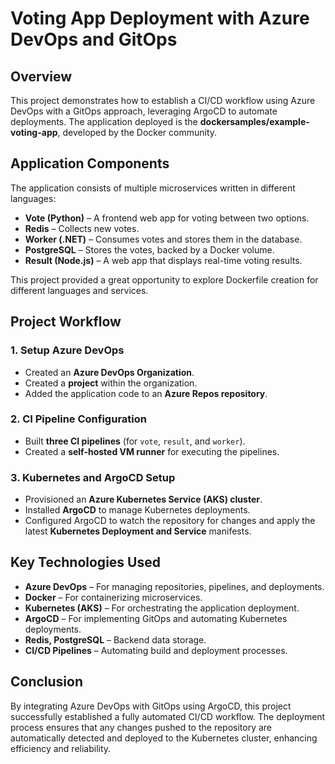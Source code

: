 # Voting App Deployment with Azure DevOps and GitOps

## Overview
This project demonstrates how to establish a CI/CD workflow using Azure DevOps with a GitOps approach, leveraging ArgoCD to automate deployments. The application deployed is the **dockersamples/example-voting-app**, developed by the Docker community.

## Application Components
The application consists of multiple microservices written in different languages:
- **Vote (Python)** – A frontend web app for voting between two options.
- **Redis** – Collects new votes.
- **Worker (.NET)** – Consumes votes and stores them in the database.
- **PostgreSQL** – Stores the votes, backed by a Docker volume.
- **Result (Node.js)** – A web app that displays real-time voting results.

This project provided a great opportunity to explore Dockerfile creation for different languages and services.

## Project Workflow
### 1. Setup Azure DevOps
- Created an **Azure DevOps Organization**.
- Created a **project** within the organization.
- Added the application code to an **Azure Repos repository**.

### 2. CI Pipeline Configuration
- Built **three CI pipelines** (for `vote`, `result`, and `worker`).
- Created a **self-hosted VM runner** for executing the pipelines.

### 3. Kubernetes and ArgoCD Setup
- Provisioned an **Azure Kubernetes Service (AKS) cluster**.
- Installed **ArgoCD** to manage Kubernetes deployments.
- Configured ArgoCD to watch the repository for changes and apply the latest **Kubernetes Deployment and Service** manifests.

## Key Technologies Used
- **Azure DevOps** – For managing repositories, pipelines, and deployments.
- **Docker** – For containerizing microservices.
- **Kubernetes (AKS)** – For orchestrating the application deployment.
- **ArgoCD** – For implementing GitOps and automating Kubernetes deployments.
- **Redis, PostgreSQL** – Backend data storage.
- **CI/CD Pipelines** – Automating build and deployment processes.

## Conclusion
By integrating Azure DevOps with GitOps using ArgoCD, this project successfully established a fully automated CI/CD workflow. The deployment process ensures that any changes pushed to the repository are automatically detected and deployed to the Kubernetes cluster, enhancing efficiency and reliability.

